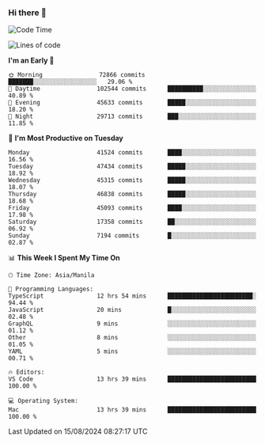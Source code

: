 ### Hi there 👋

<!--START_SECTION:waka-->
![Code Time](http://img.shields.io/badge/Code%20Time-5%2C449%20hrs%2034%20mins-blue)

![Lines of code](https://img.shields.io/badge/From%20Hello%20World%20I%27ve%20Written-115.2%20million%20lines%20of%20code-blue)

**I'm an Early 🐤** 

```text
🌞 Morning                72866 commits       ███████░░░░░░░░░░░░░░░░░░   29.06 % 
🌆 Daytime                102544 commits      ██████████░░░░░░░░░░░░░░░   40.89 % 
🌃 Evening                45633 commits       █████░░░░░░░░░░░░░░░░░░░░   18.20 % 
🌙 Night                  29713 commits       ███░░░░░░░░░░░░░░░░░░░░░░   11.85 % 
```
📅 **I'm Most Productive on Tuesday** 

```text
Monday                   41524 commits       ████░░░░░░░░░░░░░░░░░░░░░   16.56 % 
Tuesday                  47434 commits       █████░░░░░░░░░░░░░░░░░░░░   18.92 % 
Wednesday                45315 commits       █████░░░░░░░░░░░░░░░░░░░░   18.07 % 
Thursday                 46838 commits       █████░░░░░░░░░░░░░░░░░░░░   18.68 % 
Friday                   45093 commits       ████░░░░░░░░░░░░░░░░░░░░░   17.98 % 
Saturday                 17358 commits       ██░░░░░░░░░░░░░░░░░░░░░░░   06.92 % 
Sunday                   7194 commits        █░░░░░░░░░░░░░░░░░░░░░░░░   02.87 % 
```


📊 **This Week I Spent My Time On** 

```text
🕑︎ Time Zone: Asia/Manila

💬 Programming Languages: 
TypeScript               12 hrs 54 mins      ████████████████████████░   94.44 % 
JavaScript               20 mins             █░░░░░░░░░░░░░░░░░░░░░░░░   02.48 % 
GraphQL                  9 mins              ░░░░░░░░░░░░░░░░░░░░░░░░░   01.12 % 
Other                    8 mins              ░░░░░░░░░░░░░░░░░░░░░░░░░   01.05 % 
YAML                     5 mins              ░░░░░░░░░░░░░░░░░░░░░░░░░   00.71 % 

🔥 Editors: 
VS Code                  13 hrs 39 mins      █████████████████████████   100.00 % 

💻 Operating System: 
Mac                      13 hrs 39 mins      █████████████████████████   100.00 % 
```


 Last Updated on 15/08/2024 08:27:17 UTC
<!--END_SECTION:waka-->


<!--
**rad182/rad182** is a ✨ _special_ ✨ repository because its `README.md` (this file) appears on your GitHub profile.

Here are some ideas to get you started:

- 🔭 I’m currently working on ...
- 🌱 I’m currently learning ...
- 👯 I’m looking to collaborate on ...
- 🤔 I’m looking for help with ...
- 💬 Ask me about ...
- 📫 How to reach me: ...
- 😄 Pronouns: ...
- ⚡ Fun fact: ...
-->
